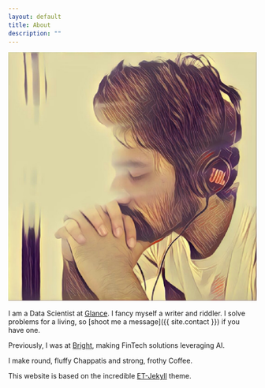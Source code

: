 ```yaml
---
layout: default
title: About
description: ""
---
```


<p>
    <span class="figure marginnote"><img src="/images/about.jpg" alt="visage" class="about-img"/></span>
</p>

I am a Data Scientist at [Glance](https://glance.com). I fancy myself a writer and riddler. I solve problems for a living, so [shoot me a message]({{ site.contact }}) if you have one. 

Previously, I was at [Bright](https://www.brightmoney.co), making FinTech solutions leveraging AI.

I make round, fluffy Chappatis and strong, frothy Coffee.

This website is based on the incredible [ET-Jekyll](https://et-jekyll.netlify.app/) theme.
